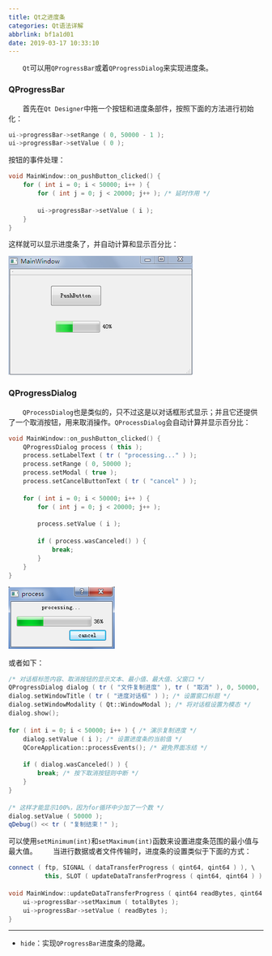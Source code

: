 ```yaml
---
title: Qt之进度条
categories: Qt语法详解
abbrlink: bf1a1d01
date: 2019-03-17 10:33:10
---
```

&emsp;&emsp;`Qt`可以用`QProgressBar`或着`QProgressDialog`来实现进度条。<!--more-->

### QProgressBar

&emsp;&emsp;首先在`Qt Designer`中拖一个按钮和进度条部件，按照下面的方法进行初始化：

``` cpp
ui->progressBar->setRange ( 0, 50000 - 1 );
ui->progressBar->setValue ( 0 );
```

按钮的事件处理：

``` cpp
void MainWindow::on_pushButton_clicked() {
    for ( int i = 0; i < 50000; i++ ) {
        for ( int j = 0; j < 20000; j++ ); /* 延时作用 */
​
        ui->progressBar->setValue ( i );
    }
}
```

这样就可以显示进度条了，并自动计算和显示百分比：

<img src="./Qt之进度条/1.png">

### QProgressDialog

&emsp;&emsp;`QProcessDialog`也是类似的，只不过这是以对话框形式显示；并且它还提供了一个取消按钮，用来取消操作。`QProcessDialog`会自动计算并显示百分比：

``` cpp
void MainWindow::on_pushButton_clicked() {
    QProgressDialog process ( this );
    process.setLabelText ( tr ( "processing..." ) );
    process.setRange ( 0, 50000 );
    process.setModal ( true );
    process.setCancelButtonText ( tr ( "cancel" ) );
​
    for ( int i = 0; i < 50000; i++ ) {
        for ( int j = 0; j < 20000; j++ );
​
        process.setValue ( i );
​
        if ( process.wasCanceled() ) {
            break;
        }
    }
}
```

<img src="./Qt之进度条/2.png">

或者如下：

``` cpp
/* 对话框标签内容、取消按钮的显示文本、最小值、最大值、父窗口 */
QProgressDialog dialog ( tr ( "文件复制进度" ), tr ( "取消" ), 0, 50000, this );
dialog.setWindowTitle ( tr ( "进度对话框" ) ); /* 设置窗口标题 */
dialog.setWindowModality ( Qt::WindowModal ); /* 将对话框设置为模态 */
dialog.show();
​
for ( int i = 0; i < 50000; i++ ) { /* 演示复制进度 */
    dialog.setValue ( i ); /* 设置进度条的当前值 */
    QCoreApplication::processEvents(); /* 避免界面冻结 */
​
    if ( dialog.wasCanceled() ) {
        break; /* 按下取消按钮则中断 */
    }
}
​
/* 这样才能显示100%，因为for循环中少加了一个数 */
dialog.setValue ( 50000 );
qDebug() << tr ( "复制结束！" );
```

可以使用`setMinimum(int)`和`setMaximum(int)`函数来设置进度条范围的最小值与最大值。
&emsp;&emsp;当进行数据或者文件传输时，进度条的设置类似于下面的方式：

``` cpp
connect ( ftp, SIGNAL ( dataTransferProgress ( qint64, qint64 ) ), \
          this, SLOT ( updateDataTransferProgress ( qint64, qint64 ) ) );
​
void MainWindow::updateDataTransferProgress ( qint64 readBytes, qint64 totalBytes ) {
    ui->progressBar->setMaximum ( totalBytes );
    ui->progressBar->setValue ( readBytes );
}
```

---

- `hide`：实现`QProgressBar`进度条的隐藏。